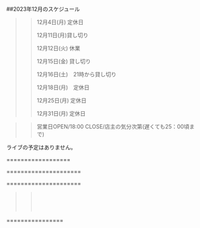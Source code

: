 ##2023年12月のスケジュール
 

>>
>>
>> 
>>
>>
> > 12月4日(月) 定休日
> >
>>
> > 12月11日(月)貸し切り
> >
>>
> > 
> > 12月12日(火) 休業
> >
>>
>>
> > 12月15日(金) 貸し切り
> >
>>
>>
> > 12月16日(土)　21時から貸し切り
> >
>>
>> 
>>
>> 
>>
>>
> > 12月18日(月)　定休日
> >
>>
>>
>>
>> 
>>
>> 12月25日(月) 定休日
>>
>>
>>
>>
>>
>>
>> 12月31日(月) 定休日


>>
>>
>>
>>
>>
>> 営業日OPEN/18:00 CLOSE/店主の気分次第(遅くても25：00頃まで)
>>
>>
> > 
> >
      
>>
>>    
>>
>>   
>>


ライブの予定はありません。

>>
>>
>>




==================




>>
>>
>>
>>    
>>
>>
>>    
>>    

=====================
>>
>>
>>
>>
>>    
>>    


=====================
>>
>> <br/>
>>
>> 
>> 
>> <br/>
>>
>> 
>>
>>
>> <br/>
>>
>>
>> 
>>
>>  
>>
>>
>>


 ================

